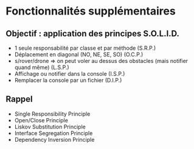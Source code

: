 Fonctionnalités supplémentaires
===============================

Objectif : application des principes S.O.L.I.D.
-----------------------------------------------

* 1 seule responsabilité par classe et par méthode (S.R.P.)
* Déplacement en diagonal (NO, NE, SE, SO) (O.C.P.)
* s/rover/drone => on peut voler au dessus des obstacles (mais notifier quand même) (L.S.P.)
* Affichage ou notifier dans la console (I.S.P.)
* Remplacer la console par un fichier (D.I.P.)

Rappel
------

* Single Responsibility Principle
* Open/Close Principle
* Liskov Substitution Principle
* Interface Segregation Principle
* Dependency Inversion Principle 


